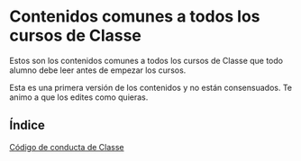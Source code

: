 # Contenidos comunes a todos los cursos de Classe

Estos son los contenidos comunes a todos los cursos de Classe que todo alumno debe leer antes de empezar los cursos.

Esta es una primera versión de los contenidos y no están consensuados. Te animo a que los edites como quieras.

## Índice

[Código de conducta de Classe](./codigo-de-conducta.md)
